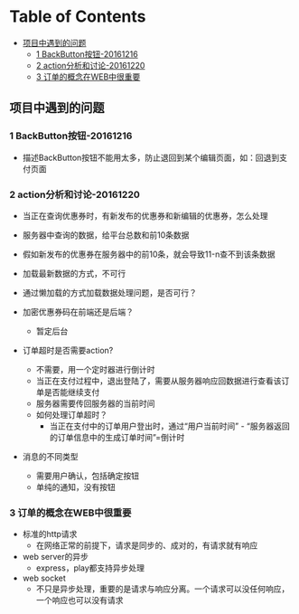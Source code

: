 [TOC]:#
# Table of Contents
- [项目中遇到的问题](#项目中遇到的问题)
    - [1 BackButton按钮-20161216](#1-backbutton按钮-20161216)
    - [2 action分析和讨论-20161220](#2-action分析和讨论-20161220)
    - [3  订单的概念在WEB中很重要](#3--订单的概念在web中很重要)


## 项目中遇到的问题

### 1 BackButton按钮-20161216
- 描述BackButton按钮不能用太多，防止退回到某个编辑页面，如：回退到支付页面  

### 2 action分析和讨论-20161220
- 当正在查询优惠券时，有新发布的优惠券和新编辑的优惠券，怎么处理
 - 服务器中查询的数据，给平台总数和前10条数据
 - 假如新发布的优惠券在服务器中的前10条，就会导致11-n查不到该条数据
 - 加载最新数据的方式，不可行
 - 通过懒加载的方式加载数据处理问题，是否可行？

- 加密优惠券码在前端还是后端？
  - 暂定后台
  
- 订单超时是否需要action?
  - 不需要，用一个定时器进行倒计时
  - 当正在支付过程中，退出登陆了，需要从服务器响应回数据进行查看该订单是否能继续支付
  - 服务器需要传回服务器的当前时间
  - 如何处理订单超时？
    - 当正在支付中的订单用户登出时，通过“用户当前时间” - “服务器返回的订单信息中的生成订单时间”=倒计时

- 消息的不同类型
  - 需要用户确认，包括确定按钮
  - 单纯的通知，没有按钮  
  
### 3  订单的概念在WEB中很重要
- 标准的http请求
  - 在网络正常的前提下，请求是同步的、成对的，有请求就有响应
- web server的异步
  - express，play都支持异步处理
- web socket
  - 不只是异步处理，重要的是请求与响应分离。一个请求可以没任何响应，一个响应也可以没有请求


